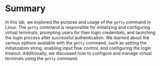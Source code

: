 # Summary

In this lab, we explored the purpose and usage of the `getty` command in Linux. The `getty` command is responsible for initializing and configuring virtual terminals, prompting users for their login credentials, and launching the login process after successful authentication. We learned about the various options available with the `getty` command, such as setting the initialization string, enabling input flow control, and configuring the login timeout. Additionally, we discussed how to configure and manage virtual terminals using the `getty` command.
